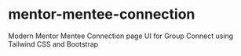 # mentor-mentee-connection
Modern Mentor Mentee Connection page UI for Group Connect using Tailwind CSS and Bootstrap
